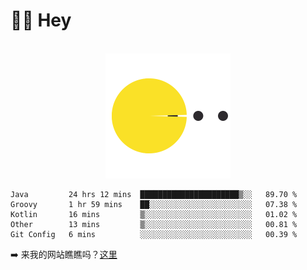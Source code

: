 
# 👋🏻 Hey
<div align="center">
	<br>
	<img src="https://raw.githubusercontent.com/Aniket965/Aniket965/master/pacman.svg?sanitize=true" width="200" height="200">
	<br>
</div>

<!--START_SECTION:waka-->
```text
Java         24 hrs 12 mins  ██████████████████████▒░░   89.70 % 
Groovy       1 hr 59 mins    ██░░░░░░░░░░░░░░░░░░░░░░░   07.38 % 
Kotlin       16 mins         ▒░░░░░░░░░░░░░░░░░░░░░░░░   01.02 % 
Other        13 mins         ▒░░░░░░░░░░░░░░░░░░░░░░░░   00.81 % 
Git Config   6 mins          ░░░░░░░░░░░░░░░░░░░░░░░░░   00.39 % 
```
<!--END_SECTION:waka-->

 ➡️  来我的网站瞧瞧吗？[这里](https://www.shaolongfei.com)
